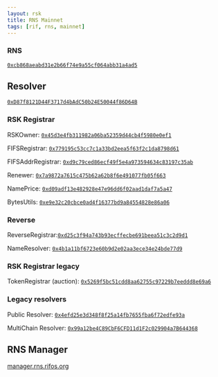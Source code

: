 ```yaml
---
layout: rsk
title: RNS Mainnet
tags: [rif, rns, mainnet]
---
```


### RNS

[`0xcb868aeabd31e2b66f74e9a55cf064abb31a4ad5`](https://explorer.rsk.co/address/0xcb868aeabd31e2b66f74e9a55cf064abb31a4ad5)

## Resolver

[`0xD87f8121D44F3717d4bAdC50b24E50044f86D64B`](https://explorer.rsk.co/address/0xd87f8121d44f3717d4badc50b24e50044f86d64b)

### RSK Registrar

RSKOwner: [`0x45d3e4fb311982a06ba52359d44cb4f5980e0ef1`](https://explorer.rsk.co/address/0x45d3e4fb311982a06ba52359d44cb4f5980e0ef1)

FIFSRegistrar: [`0x779195c53cc7c1a33bd2eea5f63f2c1da8798d61`](https://explorer.rsk.co/address/0x779195c53cc7c1a33bd2eea5f63f2c1da8798d61)

FIFSAddrRegistrar: [`0xd9c79ced86ecf49f5e4a973594634c83197c35ab`](https://explorer.rsk.co/address/0xd9c79ced86ecf49f5e4a973594634c83197c35ab)

Renewer: [`0x7a9872a7615c475b62a62b8f6e491077fb05f663`](https://explorer.rsk.co/address/0x7a9872a7615c475b62a62b8f6e491077fb05f663)

NamePrice: [`0xd09adf13e482928e47e96dd6f02aad1daf7a5a47`](https://explorer.rsk.co/address/0xd09adf13e482928e47e96dd6f02aad1daf7a5a47)

BytesUtils: [`0xe9e32c20cbce0ad4f16377bd9a84554828e86a06`](https://explorer.rsk.co/address/0xe9e32c20cbce0ad4f16377bd9a84554828e86a06)

### Reverse

ReverseRegistrar:[`0xd25c3f94a743b93ecffecbe691beea51c3c2d9d1`](https://explorer.rsk.co/address/0xd25c3f94a743b93ecffecbe691beea51c3c2d9d1)

NameResolver: [`0x4b1a11bf6723e60b9d2e02aa3ece34e24bde77d9`](https://explorer.rsk.co/address/0x4b1a11bf6723e60b9d2e02aa3ece34e24bde77d9)

### RSK Registrar legacy

TokenRegistrar (auction): [`0x5269f5bc51cdd8aa62755c97229b7eeddd8e69a6`](https://explorer.rsk.co/address/0x5269f5bc51cdd8aa62755c97229b7eeddd8e69a6)

### Legacy resolvers

Public Resolver: [`0x4efd25e3d348f8f25a14fb7655fba6f72edfe93a`](https://explorer.rsk.co/address/0x4efd25e3d348f8f25a14fb7655fba6f72edfe93a)

MultiChain Resolver: [`0x99a12be4C89CbF6CFD11d1F2c029904a7B644368`](https://explorer.rsk.co/address/0x99a12be4C89CbF6CFD11d1F2c029904a7B644368)

## RNS Manager

[manager.rns.rifos.org](https://manager.rns.rifos.org/)
